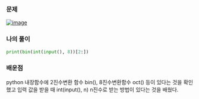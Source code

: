 ### 문제
[![image](https://user-images.githubusercontent.com/69138191/201940175-3636a81a-7449-4c08-aa8c-78b465dae058.png)](https://www.acmicpc.net/problem/1212)



### 나의 풀이

```python
print(bin(int(input(), 8))[2:])
```

### 배운점
python 내장함수에 2진수변환 함수 bin(), 8진수변환함수 oct() 등이
있다는 것을 확인했고 입력 값을 받을 때 int(input(), n) n진수로 받는
방법이 있다는 것을 배웠다.
